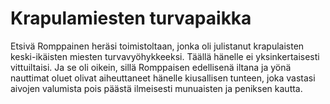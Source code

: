 # Krapulamiesten turvapaikka

Etsivä Romppainen heräsi toimistoltaan, jonka oli julistanut krapulaisten keski-ikäisten miesten turvavyöhykkeeksi. Täällä hänelle ei yksinkertaisesti vittuiltaisi. Ja se oli oikein, sillä Romppaisen edellisenä iltana ja yönä nauttimat oluet olivat aiheuttaneet hänelle kiusallisen tunteen, joka vastasi aivojen valumista pois päästä ilmeisesti munuaisten ja peniksen kautta.
